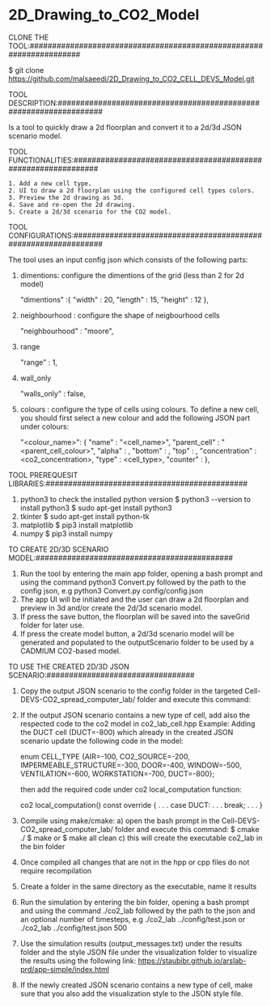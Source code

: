 # 2D_Drawing_to_CO2_Model
CLONE THE TOOL:####################################################################

$ git clone https://github.com/malsaeedi/2D_Drawing_to_CO2_CELL_DEVS_Model.git

TOOL DESCRIPTION:##################################################################

Is a tool to quickly draw a 2d floorplan and convert it to a 2d/3d JSON scenario model.

TOOL FUNCTIONALITIES:##############################################################

	1. Add a new cell type.
	2. UI to draw a 2d floorplan using the configured cell types colors.
	3. Preview the 2d drawing as 3d.
	4. Save and re-open the 2d drawing.
	5. Create a 2d/3d scenario for the CO2 model.

TOOL CONFIGURATIONS:###############################################################

The tool uses an input config json which consists of the following parts:

1. dimentions: configure the dimentions of the grid (less than 2 for 2d model)

	"dimentions" :{
	    "width" : 20,
	    "length" : 15,
	    "height" : 12
	},
2. neighbourhood : configure the shape of neigbourhood cells 

	"neighbourhood" : "moore",
3. range

	"range" : 1,
4. wall_only

	"walls_only" : false,
5. colours : configure the type of cells using colours.
To define a new cell, you should first select a new colour and add the following JSON part under colours:


	"<colour_name>": {
		"name" : "<cell_name>",
		"parent_cell" : "<parent_cell_colour>",
		"alpha" : <transperancy>,
		"bottom" : <bottom>,
		"top" : <top>,
		"concentration" : <co2_concentration>,
		"type" : <cell_type>,
		"counter" : <counter>
	},

TOOL PREREQUESIT LIBRARIES:#############################################

1. python3
to check the installed python version
$ python3 --version
to install python3
$ sudo apt-get install python3
2. tkinter
$ sudo apt-get install python-tk
3. matplotlib
$ pip3 install matplotlib
4. numpy
$ pip3 install numpy

TO CREATE 2D/3D SCENARIO MODEL:############################################

1. Run the tool by entering the main app folder, opening a bash prompt and using the command python3 Convert.py followed by the path to the config json, e.g python3 Convert.py config/config.json 
2. The app UI will be initiated and the user can draw a 2d floorplan and preview in 3d and/or create the 2d/3d scenario model.
3. If press the save button, the floorplan will be saved into the saveGrid folder for later use.
4. If press the create model button, a 2d/3d scenario model will be generated and populated to the outputScenario folder to be used by a CADMIUM CO2-based model.

TO USE THE CREATED 2D/3D JSON SCENARIO:#################################

1. Copy the output JSON scenario to the config folder in the targeted Cell-DEVS-CO2_spread_computer_lab/<the model you want to run>  folder and execute this command:
2. If the output JSON scenario contains a new type of cell, add also the respected code to the co2 model in co2_lab_cell.hpp
	Example: Adding the DUCT cell (DUCT=-800) which already in the created JSON scenario
	update the following code in the model:

	enum CELL_TYPE {AIR=-100, CO2_SOURCE=-200, IMPERMEABLE_STRUCTURE=-300, DOOR=-400, WINDOW=-500, VENTILATION=-600, WORKSTATION=-700, DUCT=-800};

	then add the required code under co2 local_computation function:

	co2 local_computation() const override {
			.
			.
			.
            case DUCT:
            .
            .
            .
                break;
			.
			.
			.
		}

3. Compile using make/cmake:
			a) open the bash prompt in the Cell-DEVS-CO2_spread_computer_lab/<the model you want to run> folder and execute this command:
			$ cmake ./
			$ make
			or
			$ make all clean
			c) this will create the executable co2_lab in the bin folder
4. Once compiled all changes that are not in the hpp or cpp files do not require recompilation
5. Create a folder in the same directory as the executable, name it results
6. Run the simulation by entering the bin folder, opening a bash prompt and using the command ./co2_lab followed by the path to the json and an optional number of timesteps, e.g ./co2_lab ../config/test.json 
																						or ./co2_lab ../config/test.json 500
7. Use the simulation results (output_messages.txt) under the results folder and the style JSON file under the visualization folder to visualize the results using the following link: https://staubibr.github.io/arslab-prd/app-simple/index.html
8. If the newly created JSON scenario contains a new type of cell, make sure that you also add the visualization style to the JSON style file. 
